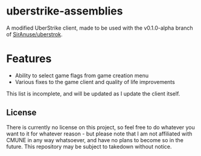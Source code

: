 # uberstrike-assemblies
A modified UberStrike client, made to be used with the v0.1.0-alpha branch of [SirAnuse/uberstrok](https://github.com/SirAnuse/uberstrok/tree/v0.1.0-alpha).

# Features
- Ability to select game flags from game creation menu
- Various fixes to the game client and quality of life improvements

This list is incomplete, and will be updated as I update the client itself.

## License
There is currently no license on this project, so feel free to do whatever you want to it for whatever reason - but please note that I am not affiliated with CMUNE in any way whatsoever, and have no plans to become so in the future. This repository may be subject to takedown without notice.
